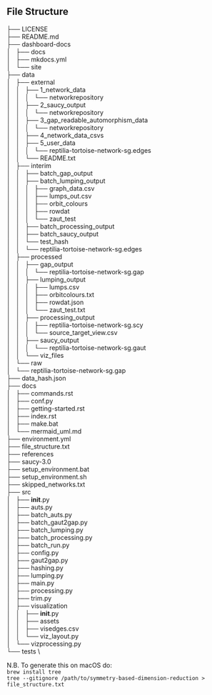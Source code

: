 ## File Structure


├── LICENSE \
├── README.md \
├── dashboard-docs \
│   ├── docs \
│   ├── mkdocs.yml \
│   └── site \
├── data \
│   ├── external \
│   │   ├── 1_network_data \
│   │   │   └── networkrepository \
│   │   ├── 2_saucy_output \
│   │   │   └── networkrepository \
│   │   ├── 3_gap_readable_automorphism_data \
│   │   │   └── networkrepository \
│   │   ├── 4_network_data_csvs \
│   │   ├── 5_user_data \
│   │   │   └── reptilia-tortoise-network-sg.edges \
│   │   └── README.txt \
│   ├── interim \
│   │   ├── batch_gap_output \
│   │   ├── batch_lumping_output  \
│   │   │   ├── graph_data.csv \
│   │   │   ├── lumps_out.csv \
│   │   │   ├── orbit_colours \
│   │   │   ├── rowdat \
│   │   │   └── zaut_test \
│   │   ├── batch_processing_output \
│   │   ├── batch_saucy_output \
│   │   └── test_hash \
│   │       └── reptilia-tortoise-network-sg.edges \
│   ├── processed \
│   │   ├── gap_output \
│   │   │   └── reptilia-tortoise-network-sg.gap \
│   │   ├── lumping_output \
│   │   │   ├── lumps.csv \
│   │   │   ├── orbitcolours.txt \
│   │   │   ├── rowdat.json \
│   │   │   └── zaut_test.txt \
│   │   ├── processing_output \
│   │   │   ├── reptilia-tortoise-network-sg.scy \
│   │   │   └── source_target_view.csv \
│   │   ├── saucy_output \
│   │   │   └── reptilia-tortoise-network-sg.gaut \
│   │   └── viz_files \
│   └── raw \
│       └── reptilia-tortoise-network-sg.gap \
├── data_hash.json \
├── docs \
│   ├── commands.rst \
│   ├── conf.py \
│   ├── getting-started.rst \
│   ├── index.rst \
│   ├── make.bat \
│   └── mermaid_uml.md \
├── environment.yml \
├── file_structure.txt \
├── references \
├── saucy-3.0 \
├── setup_environment.bat \
├── setup_environment.sh \
├── skipped_networks.txt \
├── src \
│   ├── __init__.py \
│   ├── auts.py \
│   ├── batch_auts.py \
│   ├── batch_gaut2gap.py \
│   ├── batch_lumping.py \
│   ├── batch_processing.py \
│   ├── batch_run.py \
│   ├── config.py \
│   ├── gaut2gap.py \
│   ├── hashing.py \
│   ├── lumping.py \
│   ├── main.py \
│   ├── processing.py \
│   ├── trim.py \
│   ├── visualization \
│   │   ├── __init__.py \
│   │   ├── assets \
│   │   ├── visedges.csv \
│   │   └── viz_layout.py \
│   └── vizprocessing.py \
└── tests \

N.B. To generate this on macOS do: \
`brew install tree`  \
`tree --gitignore /path/to/symmetry-based-dimension-reduction > file_structure.txt`     

